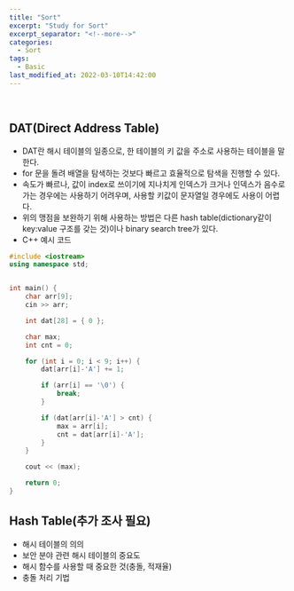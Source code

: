 ```yaml
---
title: "Sort"
excerpt: "Study for Sort"
excerpt_separator: "<!--more-->"
categories:
  - Sort
tags:
  - Basic
last_modified_at: 2022-03-10T14:42:00
---
```


<!--more-->

<br>

## DAT(Direct Address Table)

- DAT란 해시 테이블의 일종으로, 한 테이블의 키 값을 주소로 사용하는 테이블을 말한다.
- for 문을 돌려 배열을 탐색하는 것보다 빠르고 효율적으로 탐색을 진행할 수 있다.
- 속도가 빠르나, 값이 index로 쓰이기에 지나치게 인덱스가 크거나 인덱스가 음수로 가는 경우에는 사용하기 어려우며, 사용할 키값이 문자열일 경우에도 사용이 어렵다.
- 위의 맹점을 보완하기 위해 사용하는 방법은 다른 hash table(dictionary같이 key:value 구조를 갖는 것)이나 binary search tree가 있다.
- C++ 예시 코드

```c++
#include <iostream>
using namespace std;


int main() {
	char arr[9];
	cin >> arr;

	int dat[28] = { 0 };

	char max;
	int cnt = 0;

	for (int i = 0; i < 9; i++) {
		dat[arr[i]-'A'] += 1;

		if (arr[i] == '\0') {
			break;
		}

		if (dat[arr[i]-'A'] > cnt) {
			max = arr[i];
			cnt = dat[arr[i]-'A'];
		}
	}

	cout << (max);

	return 0;
}
```

## Hash Table(추가 조사 필요)

- 해시 테이블의 의의
- 보안 분야 관련 해시 테이블의 중요도
- 해시 함수를 사용할 때 중요한 것(충돌, 적재율)
- 충돌 처리 기법
